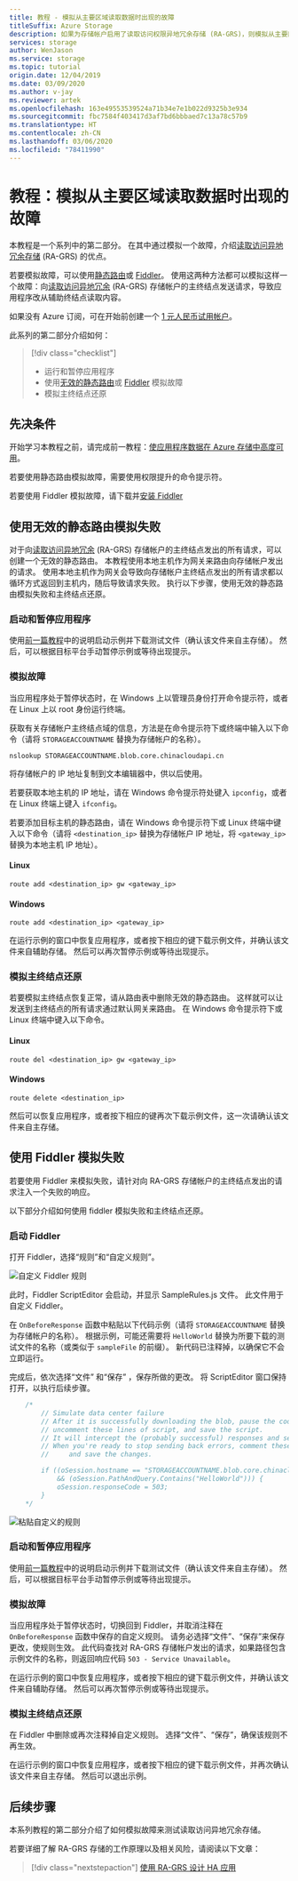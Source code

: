 ```yaml
---
title: 教程 - 模拟从主要区域读取数据时出现的故障
titleSuffix: Azure Storage
description: 如果为存储帐户启用了读取访问权限异地冗余存储 (RA-GRS)，则模拟从主要区域读取数据时出现的错误。
services: storage
author: WenJason
ms.service: storage
ms.topic: tutorial
origin.date: 12/04/2019
ms.date: 03/09/2020
ms.author: v-jay
ms.reviewer: artek
ms.openlocfilehash: 163e49553539524a71b34e7e1b022d9325b3e934
ms.sourcegitcommit: fbc7584f403417d3af7bd6bbbaed7c13a78c57b9
ms.translationtype: HT
ms.contentlocale: zh-CN
ms.lasthandoff: 03/06/2020
ms.locfileid: "78411990"
---
```

# <a name="tutorial-simulate-a-failure-in-reading-data-from-the-primary-region"></a>教程：模拟从主要区域读取数据时出现的故障

本教程是一个系列中的第二部分。 在其中通过模拟一个故障，介绍[读取访问异地冗余存储](../common/storage-redundancy.md) (RA-GRS) 的优点。

若要模拟故障，可以使用[静态路由](#simulate-a-failure-with-an-invalid-static-route)或 [Fiddler](#simulate-a-failure-with-fiddler)。 使用这两种方法都可以模拟这样一个故障：向[读取访问异地冗余](../common/storage-redundancy.md) (RA-GRS) 存储帐户的主终结点发送请求，导致应用程序改从辅助终结点读取内容。

如果没有 Azure 订阅，可在开始前创建一个 [1 元人民币试用帐户](https://www.azure.cn/zh-cn/pricing/1rmb-trial-full/?form-type=identityauth)。

此系列的第二部分介绍如何：

> [!div class="checklist"]
> * 运行和暂停应用程序
> * 使用[无效的静态路由](#simulate-a-failure-with-an-invalid-static-route)或 [Fiddler](#simulate-a-failure-with-fiddler) 模拟故障
> * 模拟主终结点还原

## <a name="prerequisites"></a>先决条件

开始学习本教程之前，请完成前一教程：[使应用程序数据在 Azure 存储中高度可用][previous-tutorial]。

若要使用静态路由模拟故障，需要使用权限提升的命令提示符。

若要使用 Fiddler 模拟故障，请下载并[安装 Fiddler](https://www.telerik.com/download/fiddler)

## <a name="simulate-a-failure-with-an-invalid-static-route"></a>使用无效的静态路由模拟失败

对于向[读取访问异地冗余](../common/storage-redundancy.md) (RA-GRS) 存储帐户的主终结点发出的所有请求，可以创建一个无效的静态路由。 本教程使用本地主机作为网关来路由向存储帐户发出的请求。 使用本地主机作为网关会导致向存储帐户主终结点发出的所有请求都以循环方式返回到主机内，随后导致请求失败。 执行以下步骤，使用无效的静态路由模拟失败和主终结点还原。

### <a name="start-and-pause-the-application"></a>启动和暂停应用程序

使用[前一篇教程][previous-tutorial]中的说明启动示例并下载测试文件（确认该文件来自主存储）。 然后，可以根据目标平台手动暂停示例或等待出现提示。

### <a name="simulate-failure"></a>模拟故障

当应用程序处于暂停状态时，在 Windows 上以管理员身份打开命令提示符，或者在 Linux 上以 root 身份运行终端。

获取有关存储帐户主终结点域的信息，方法是在命令提示符下或终端中输入以下命令（请将 `STORAGEACCOUNTNAME` 替换为存储帐户的名称）。

```
nslookup STORAGEACCOUNTNAME.blob.core.chinacloudapi.cn
```

将存储帐户的 IP 地址复制到文本编辑器中，供以后使用。

若要获取本地主机的 IP 地址，请在 Windows 命令提示符处键入 `ipconfig`，或者在 Linux 终端上键入 `ifconfig`。

若要添加目标主机的静态路由，请在 Windows 命令提示符下或 Linux 终端中键入以下命令（请将 `<destination_ip>` 替换为存储帐户 IP 地址，将 `<gateway_ip>` 替换为本地主机 IP 地址）。

#### <a name="linux"></a>Linux

```
route add <destination_ip> gw <gateway_ip>
```

#### <a name="windows"></a>Windows

```
route add <destination_ip> <gateway_ip>
```

在运行示例的窗口中恢复应用程序，或者按下相应的键下载示例文件，并确认该文件来自辅助存储。 然后可以再次暂停示例或等待出现提示。

### <a name="simulate-primary-endpoint-restoration"></a>模拟主终结点还原

若要模拟主终结点恢复正常，请从路由表中删除无效的静态路由。 这样就可以让发送到主终结点的所有请求通过默认网关来路由。 在 Windows 命令提示符下或 Linux 终端中键入以下命令。

#### <a name="linux"></a>Linux

```
route del <destination_ip> gw <gateway_ip>
```

#### <a name="windows"></a>Windows

```
route delete <destination_ip>
```

然后可以恢复应用程序，或者按下相应的键再次下载示例文件，这一次请确认该文件来自主存储。

## <a name="simulate-a-failure-with-fiddler"></a>使用 Fiddler 模拟失败

若要使用 Fiddler 来模拟失败，请针对向 RA-GRS 存储帐户的主终结点发出的请求注入一个失败的响应。

以下部分介绍如何使用 fiddler 模拟失败和主终结点还原。

### <a name="launch-fiddler"></a>启动 Fiddler

打开 Fiddler，选择“规则”和“自定义规则”。  

![自定义 Fiddler 规则](media/storage-simulate-failure-ragrs-account-app/figure1.png)

此时，Fiddler ScriptEditor 会启动，并显示 SampleRules.js  文件。 此文件用于自定义 Fiddler。

在 `OnBeforeResponse` 函数中粘贴以下代码示例（请将 `STORAGEACCOUNTNAME` 替换为存储帐户的名称）。 根据示例，可能还需要将 `HelloWorld` 替换为所要下载的测试文件的名称（或类似于 `sampleFile` 的前缀）。 新代码已注释掉，以确保它不会立即运行。

完成后，依次选择“文件”  和“保存”  ，保存所做的更改。 将 ScriptEditor 窗口保持打开，以执行后续步骤。

```javascript
    /*
        // Simulate data center failure
        // After it is successfully downloading the blob, pause the code in the sample,
        // uncomment these lines of script, and save the script.
        // It will intercept the (probably successful) responses and send back a 503 error.
        // When you're ready to stop sending back errors, comment these lines of script out again
        //     and save the changes.

        if ((oSession.hostname == "STORAGEACCOUNTNAME.blob.core.chinacloudapi.cn")
            && (oSession.PathAndQuery.Contains("HelloWorld"))) {
            oSession.responseCode = 503;
        }
    */
```

![粘贴自定义的规则](media/storage-simulate-failure-ragrs-account-app/figure2.png)

### <a name="start-and-pause-the-application"></a>启动和暂停应用程序

使用[前一篇教程][previous-tutorial]中的说明启动示例并下载测试文件（确认该文件来自主存储）。 然后，可以根据目标平台手动暂停示例或等待出现提示。

### <a name="simulate-failure"></a>模拟故障

当应用程序处于暂停状态时，切换回到 Fiddler，并取消注释在 `OnBeforeResponse` 函数中保存的自定义规则。 请务必选择“文件”、“保存”来保存更改，使规则生效。   此代码查找对 RA-GRS 存储帐户发出的请求，如果路径包含示例文件的名称，则返回响应代码 `503 - Service Unavailable`。

在运行示例的窗口中恢复应用程序，或者按下相应的键下载示例文件，并确认该文件来自辅助存储。 然后可以再次暂停示例或等待出现提示。

### <a name="simulate-primary-endpoint-restoration"></a>模拟主终结点还原

在 Fiddler 中删除或再次注释掉自定义规则。 选择“文件”、“保存”，确保该规则不再生效。  

在运行示例的窗口中恢复应用程序，或者按下相应的键下载示例文件，并再次确认该文件来自主存储。 然后可以退出示例。

## <a name="next-steps"></a>后续步骤

本系列教程的第二部分介绍了如何模拟故障来测试读取访问异地冗余存储。

若要详细了解 RA-GRS 存储的工作原理以及相关风险，请阅读以下文章：

> [!div class="nextstepaction"]
> [使用 RA-GRS 设计 HA 应用](../common/storage-designing-ha-apps-with-ragrs.md)

[previous-tutorial]: storage-create-geo-redundant-storage.md